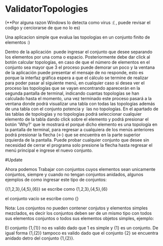 # ValidatorTopologies

(**Por alguna razon Windows lo detecta como virus :( , puede revisar el codigo y cerciorarse de que no lo es)


Una aplicacion simple que evalua las topologias en un conjunto finito de elementos :)

Dentro de la aplicación  puede ingresar el conjunto que desee separando los elementos por una coma o espacio. Posteriormente debe dar click al botón calcular topologías, en caso de que el número de elementos en el conjunto sea mayor que 3 el proceso puede demorar un poco y la ventana de la aplicación puede presentar el mensaje de no responde, esto es porque la interfaz gráfica espera a que el cálculo se termine de realizar para poder pasar al siguiente menú, en cualquier caso si desea ver el proceso las topologías que se vayan encontrando aparecerán en la segunda pantalla de terminal, indicando cuantas topologías se han calculado hasta el momento, una vez terminado este proceso pasará a la ventana donde podrá visualizar una tabla con todas las topologías además de una tabla con el conjunto potencia y  las no topologías. En el apartado de las tablas de topologías y no topologías podrá seleccionar cualquier elemento de la tabla dando click sobre el elemento y podrá presionar el botón 'Why?' que le mostrará el porqué dicho elemento es una topología en la pantalla de terminal, para regresar a cualquiera de los menús anteriores podrá presionar la flecha (<-) que se encuentra en la parte superior izquierda de la pantalla. Puede probar cualquier conjunto que desee sin necesidad de cerrar el programa solo presione la flecha hasta regresar el menú principal e ingrese el nuevo conjunto.


#Update 

Ahora podemos Trabajar con conjuntos cuyos elementos sean unicamente conjuntos, siempre y cuando no tengan conjuntos anidados, algunos ejemplos de como ingresar este tipo de conjuntos:

 {{1,2,3},{4,5},{6}} se escribe como {1,2,3},{4,5},{6}
 
 el conjunto vacío se escribe como {}
 
 Nota: Los conjuntos no pueden contener conjutos y elementos simples mezclados, es decir los conjuntos deben ser de un mismo tipo con todos sus elementos conjuntos o todos sus elementos objetos simples, ejemplo:
 
 El conjunto {1,{1}} no es valido dado que 1 es simple y {1} es un conjunto. De igual forma {1,{2}} tampoco es valido dado que el conjunto {2} se encuentra anidado detro del conjunto {1,{2}}.
